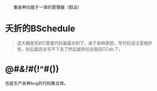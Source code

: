 　　集各种功能于一体的管理器（假设）

# 夭折的BSchedule

> 这大概是写的C里面代码量最大的了，由于各种原因，写代码没注意维护性，到后面完全写不下去了然后就弃坑去鼓捣CCalc了。

# @#*&!#*(!^#())

也是生产各种bug的代码集合体。
